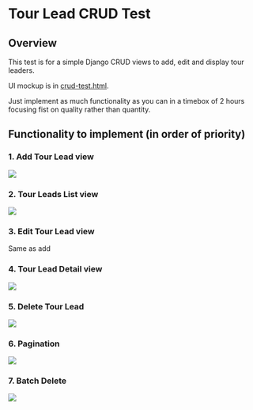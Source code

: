 # Tour Lead CRUD Test

## Overview

This test is for a simple Django CRUD views to add, edit and display tour leaders.

UI mockup is in [crud-test.html](crud-test.html).

Just implement as much functionality as you can in a timebox of 2 hours focusing fist on quality rather than quantity.

## Functionality to implement (in order of priority)

### 1. Add Tour Lead view

![](https://www.evernote.com/l/AHR6kVOimNhEAptuqzsASeKXsCVHHXON5VwB/image.png)

### 2. Tour Leads List view

![](https://www.evernote.com/l/AHRlRb8RWsxI4ZfsCMdDawIptRNdWTCOtD0B/image.png)

### 3. Edit Tour Lead view

Same as add

### 4. Tour Lead Detail view

![](https://www.evernote.com/l/AHSPFjRgvBROzamFG2_cvifetmFCZ-6CTgoB/image.png)

### 5. Delete Tour Lead

![](https://www.evernote.com/l/AHTpOW13eelOX44ZWOaG8psPjLFeGKvKUvYB/image.png)

### 6. Pagination

![](https://www.evernote.com/l/AHQPkBVV1X5DaaiUWL0TaQTHeU6DyIzbuqsB/image.png)

### 7. Batch Delete

![](https://www.evernote.com/l/AHSsX1ZWe5hC2piuYM7Yk5rQJGBkwTujGNcB/image.png)
